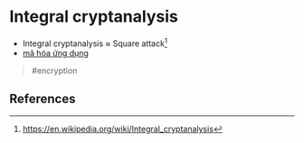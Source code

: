 # Integral cryptanalysis

- Integral cryptanalysis ≈ Square attack[^1]
- [mã hóa ứng dụng](../personal/20220130115446.md)

> #encryption

## References

[^1]: https://en.wikipedia.org/wiki/Integral_cryptanalysis
